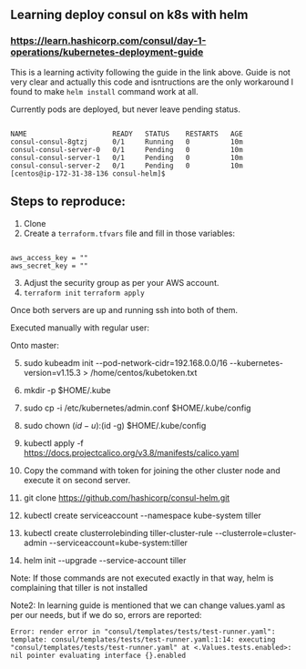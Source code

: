 ## Learning deploy consul on k8s with helm
### https://learn.hashicorp.com/consul/day-1-operations/kubernetes-deployment-guide

This is a learning activity following the guide in the link above.
Guide is not very clear and actually this code and isntructions are the only workaround 
I found to make `helm install` command work at all.


Currently pods are deployed, but never leave pending status.

```

NAME                     READY   STATUS    RESTARTS   AGE
consul-consul-8gtzj      0/1     Running   0          10m
consul-consul-server-0   0/1     Pending   0          10m
consul-consul-server-1   0/1     Pending   0          10m
consul-consul-server-2   0/1     Pending   0          10m
[centos@ip-172-31-38-136 consul-helm]$ 

```

## Steps to reproduce:

1. Clone 
2. Create a `terraform.tfvars` file and fill in those variables:

```

aws_access_key = ""
aws_secret_key = ""

```

3. Adjust the security group as per your AWS account.
4. `terraform init` `terraform apply`

Once both servers are up and running ssh into both of them.

Executed manually with regular user:

Onto master:

5. sudo kubeadm init --pod-network-cidr=192.168.0.0/16 --kubernetes-version=v1.15.3 > /home/centos/kubetoken.txt
6. mkdir -p $HOME/.kube
7. sudo cp -i /etc/kubernetes/admin.conf $HOME/.kube/config
8. sudo chown $(id -u):$(id -g) $HOME/.kube/config
9. kubectl apply -f https://docs.projectcalico.org/v3.8/manifests/calico.yaml
10. Copy the command with token for joining the other cluster node and execute it on second server.


11. git clone https://github.com/hashicorp/consul-helm.git
12. kubectl create serviceaccount --namespace kube-system tiller
13. kubectl create clusterrolebinding tiller-cluster-rule --clusterrole=cluster-admin --serviceaccount=kube-system:tiller
14. helm init --upgrade --service-account tiller

Note: If those commands are not executed exactly in that way, helm is complaining that tiller is not installed

Note2: In learning guide is mentioned that we can change values.yaml as per our needs, but if we do so, errors are reported:

```
Error: render error in "consul/templates/tests/test-runner.yaml": template: consul/templates/tests/test-runner.yaml:1:14: executing "consul/templates/tests/test-runner.yaml" at <.Values.tests.enabled>: nil pointer evaluating interface {}.enabled

```
